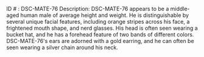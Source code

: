 ID # : DSC-MATE-76
Description: DSC-MATE-76 appears to be a middle-aged human male of average height and weight. He is distinguishable by several unique facial features, including orange stripes across his face, a frightened mouth shape, and nerd glasses. His head is often seen wearing a bucket hat, and he has a forehead feature of two bands of different colors. DSC-MATE-76's ears are adorned with a gold earring, and he can often be seen wearing a silver chain around his neck.